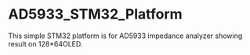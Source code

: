 # AD5933_STM32_Platform
This simple STM32 platform is for AD5933 impedance analyzer showing result on 128*64OLED.

